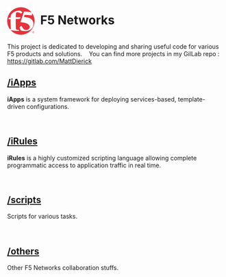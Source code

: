 # <img align="center" src="f5logo.svg" height="64">&nbsp;&nbsp;F5 Networks


This project is dedicated to developing and sharing useful code for various F5 products and solutions.
&nbsp;&nbsp;
You can find more projects in my GilLab repo : https://gitlab.com/MattDierick
&nbsp;&nbsp;

## [/iApps](/iApps)
**iApps** is a system framework for deploying services-based, template-driven configurations.
&nbsp;&nbsp;

&nbsp;&nbsp;

## [/iRules](/iRules)
**iRules** is a highly customized scripting language allowing complete programmatic access to application traffic in real time.
&nbsp;&nbsp;

&nbsp;&nbsp;

## [/scripts](/scripts)
Scripts for various tasks.
&nbsp;&nbsp;

&nbsp;&nbsp;

## [/others](/others)
Other F5 Networks collaboration stuffs.
&nbsp;&nbsp;

&nbsp;&nbsp;

